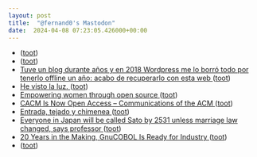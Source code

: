 ```yaml
---
layout: post
title:  "@fernand0's Mastodon"
date:  2024-04-08 07:23:05.426000+00:00
---
```

*  [ ](https://ieji.de/@GatOscuro) ([toot](https://mastodon.social/@fernand0/112234396740767746))
*  [ ](https://mastodon.social/users/fernand0/statuses/112234396118318506/activity) ([toot](https://mastodon.social/users/fernand0/statuses/112234396118318506/activity))
*  [Tuve un blog durante años y en 2018 Wordpress me lo borró todo por tenerlo offline un año: acabo de recuperarlo con esta web ](https://www.genbeta.com/a-fondo/tuve-blog-durante-anos-2018-wordpress-me-borro-todo-tenerlo-offline-ano-acabo-recuperarlo-esta-we) ([toot](https://mastodon.social/@fernand0/112233090579517471))
*  [He visto la luz. ](https://avecesunafoto.wordpress.com/2024/04/07/he-visto-la-luz-28) ([toot](https://mastodon.social/@fernand0/112232984181453676))
*  [Empowering women through open source ](https://github.blog/2024-03-28-empowering-women-through-open-source) ([toot](https://mastodon.social/@fernand0/112231168058809723))
*  [CACM Is Now Open Access – Communications of the ACM ](https://cacm.acm.org/news/cacm-is-now-open-access-2) ([toot](https://mastodon.social/@fernand0/112230809287973285))
*  [Entrada, tejado y chimenea ](https://www.flickr.com/photos/fernand0/53625093335) ([toot](https://mastodon.social/@fernand0/112230686279679513))
*  [ Everyone in Japan will be called Sato by 2531 unless marriage law changed, says professor ](https://www.theguardian.com/world/2024/apr/02/japan-sato-only-name-by-2531-marriage-la) ([toot](https://mastodon.social/@fernand0/112230667599505438))
*  [20 Years in the Making, GnuCOBOL Is Ready for Industry ](https://thenewstack.io/20-years-in-the-making-gnucobol-is-ready-for-industry) ([toot](https://mastodon.social/@fernand0/112230311091309027))
*  [ ](https://mastodon.cloud/@torresburriel) ([toot](https://mastodon.social/@fernand0/112230180953708819))
